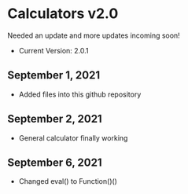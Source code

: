 # Calculators v2.0
Needed an update and more updates incoming soon!
- Current Version: 2.0.1
## September 1, 2021
- Added files into this github repository
## September 2, 2021
- General calculator finally working
## September 6, 2021
- Changed eval() to Function()()
